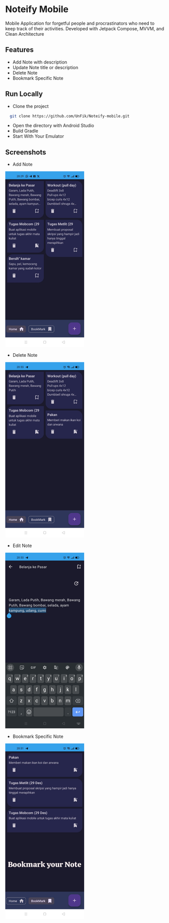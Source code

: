 
# Noteify Mobile

Mobile Application for forgetful people and procrastinators who need to keep track of their activities. Developed with Jetpack Compose, MVVM, and Clean Architecture


## Features

- Add Note with description
- Update Note title or description 
- Delete Note
- Bookmark Specific Note


## Run Locally

- Clone the project

```bash
  git clone https://github.com/UnFik/Noteify-mobile.git
```

- Open the directory with Android Studio
- Build Gradle
- Start With Your Emulator

## Screenshots

- Add Note
<img src="https://github.com/UnFik/Noteify-mobile/blob/main/image/IMG-20231228-WA0082.jpg" width="250" height="auto" />

- Delete Note
<img src="https://github.com/UnFik/Noteify-mobile/blob/main/image/IMG-20231228-WA0086.jpg" width="250" height="auto" />

- Edit Note
<img src="https://github.com/UnFik/Noteify-mobile/blob/main/image/IMG-20231228-WA0085.jpg" width="250" height="auto" />

- Bookmark Specific Note
<img src="https://github.com/UnFik/Noteify-mobile/blob/main/image/IMG-20231228-WA0084.jpg" width="250" height="auto" />
